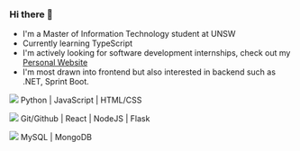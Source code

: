 ### Hi there 👋


* I'm a Master of Information Technology student at UNSW
* Currently learning TypeScript
* I'm actively looking for software development internships, check out my [Personal Website](https://www.xiaotian-liu.com/)
* I'm most drawn into frontend but also interested in backend such as .NET, Sprint Boot.


<img src="https://img.icons8.com/external-flaticons-lineal-color-flat-icons/28/null/external-coding-language-computer-programming-icons-flaticons-lineal-color-flat-icons-2.png"/> Python | JavaScript | HTML/CSS

<img src="https://img.icons8.com/external-flaticons-lineal-color-flat-icons/30/null/external-framework-mobile-app-development-flaticons-lineal-color-flat-icons-3.png"/> Git/Github | React | NodeJS | Flask

<img src="https://img.icons8.com/bubbles/30/null/data-configuration.png"/> MySQL | MongoDB

